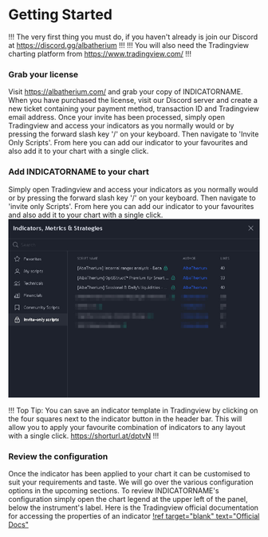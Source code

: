 # Getting Started
!!!
The very first thing you must do, if you haven't already is join our Discord at https://discord.gg/albatherium
!!!
!!!
You will also need the Tradingview charting platform from https://www.tradingview.com/
!!!

### Grab your license

Visit https://albatherium.com/ and grab your copy of INDICATORNAME<!-- TODO change name -->. <!-- TODO Learn the process from the team -->
When you have purchased the license, visit our Discord server and create a new ticket containing your payment method, transaction ID and Tradingview email address. Once your invite has been processed, simply open Tradingview and access your indicators as you normally would or by pressing the forward slash key '/' on your keyboard. Then navigate to 'Invite Only Scripts'. From here you can add our indicator to your favourites and also add it to your chart with a single click.

### Add INDICATORNAME<!-- TODO change name --> to your chart <!-- TODO change name -->
Simply open Tradingview and access your indicators as you normally would or by pressing the forward slash key '/' on your keyboard. Then navigate to 'invite only Scripts'. From here you can add our indicator to your favourites and also add it to your chart with a single click.
![](/assets/img/docs-optisctruct-1-getting-started-1-indicator-modal.jpg)

!!!
Top Tip: You can save an indicator template in Tradingview by clicking on the four squares next to the indicator button in the header bar. This will allow you to apply your favourite combination of indicators to any layout with a single click. https://shorturl.at/dptvN
!!!

### Review the configuration
Once the indicator has been applied to your chart it can be customised to suit your requirements and taste. We will go over the various configuration options in the upcoming sections. To review INDICATORNAME<!-- TODO change name -->'s configuration simply open the chart legend at the upper left of the panel, below the instrument's label. Here is the Tradingview official documentation for accessing the properties of an indicator [!ref target="blank" text="Official Docs"](https://shorturl.at/isyY6)